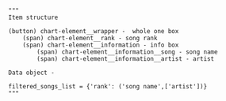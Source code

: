 

    """ 
    Item structure

    (button) chart-element__wrapper -  whole one box
        (span) chart-element__rank - song rank
        (span) chart-element__information - info box
            (span) chart-element__information__song - song name
            (span) chart-element__information__artist - artist

    Data object -

    filtered_songs_list = {'rank': ('song name',['artist'])}
    """